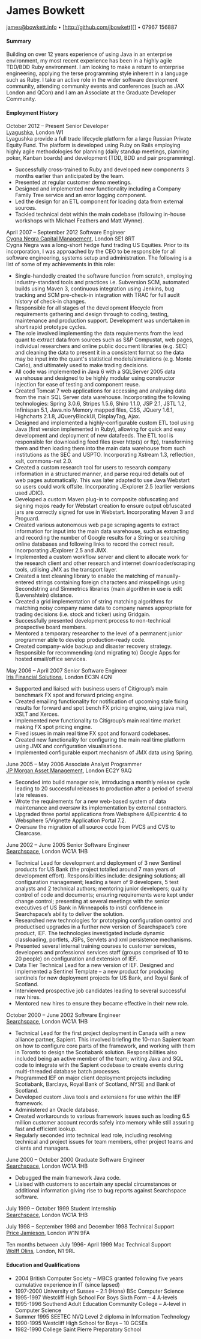 [james@bowkett.info]: mailto:james@bowkett.info
[http://github.com/jbowkett]: http://github.com/jbowkett
[Lyagushka]:http://lyagushka.co.uk
[Cygna Negra Capital Management]:http://www.cygnanegra.com
[Iris Financial Solutions]: http://www.irisfinancialsolutions.com
[JP Morgan Asset Management]:http://www.jpmorgan.com
[Searchspace]:http://www.searchspace.com
[Price Jamieson]:http://www.pricejam.com
[Wolff Olins]:http://www.wolff-olins.com

James Bowkett
==
 [james@bowkett.info][]  •     [http://github.com/jbowkett][] • 07967 156887 
 
#### Summary
Building on over 12 years experience of using Java in an enterprise environment, 
my most recent experience has been in a highly agile TDD/BDD Ruby environment. I am looking to make a return to enterprise engineering, applying the terse programming
style inherent in a language such as Ruby.  I take an active role in the wider software 
development community, attending community events and conferences (such as JAX London and QCon) 
and I am an Associate at the Graduate Developer Community.

#### Employment History
October 2012 – Present  Senior Developer   
[Lyagushka][], London W1   
Lyagushka provide a full trade lifecycle platform for a large Russian Private Equity Fund.  The platform is developed using Ruby on Rails employing highly agile methodologies for planning (daily standup meetings, planning poker, Kanban boards) and development (TDD, BDD and pair programming).
*	Successfully cross-trained to Ruby and developed new components 3 months earlier than anticipated by the team.
*	Presented at regular customer demo meetings.
*	Designed and implemented new functionality including a Company Family Tree service and an error logging component.
*	Led the design for an ETL component for loading data from external sources.
*	Tackled technical debt within the main codebase (following in-house workshops with Michael Feathers and Matt Wynne). 


April 2007 – September 2012  Software Engineer  
[Cygna Negra Capital Management][], London SE1 8RT  
Cygna Negra was a long-short hedge fund trading US Equities.  Prior to its incorporation, I was approached by the CEO to be responsible for all software engineering, systems setup and administration.  The following is a list of some of my achievements in this role:
* Single-handedly created the software function from scratch, employing industry-standard tools and practices i.e. Subversion SCM, automated builds using Maven 3, continuous integration using Jenkins, bug tracking and SCM pre-check-in integration with TRAC for full audit history of check-in changes.
* Responsible for all stages of the development lifecycle from requirements gathering and design through to coding, testing, maintenance and production support.  Development was undertaken in short rapid prototype cycles.
* The role involved implementing the data requirements from the lead quant to extract data from sources such as S&P Compustat, web pages, individual researchers and online public document libraries (e.g. SEC) and cleaning the data to present it in a consistent format so the data may be input into the quant's statistical models/simulations (e.g. Monte Carlo), and ultimately used to make trading decisions.
* All code was implemented in Java 6 with a SQLServer 2005 data warehouse and designed to be highly modular using constructor injection for ease of testing and component reuse.
* Created Tomcat 7 web applications for accessing and analysing data from the main SQL Server data warehouse. Incorporating the following technologies: Spring 3.0.6, Stripes 1.5.6, Shiro 1.1.0, JSP 2.1, JSTL 1.2, Infinispan 5.1, Java.nio Memory mapped files, CSS, JQuery 1.6.1, Highcharts 2.1.8, JQueryBlockUI, DisplayTag, Ajax.
* Designed and implemented a highly-configurable custom ETL tool using Java (first version implemented in Ruby), allowing for quick and easy development and deployment of new datafeeds.  The ETL tool is responsible for downloading feed files (over http(s) or ftp), transforming them and then loading them into the main data warehouse from such institutions as the SEC and USPTO.  Incorporating Xstream 1.3, reflection, xslt, commons-net 2.0. 
* Created a custom research tool for users to research company information in a structured manner, and parse required details out of web pages automatically.  This was later adapted to use Java Webstart so users could work offsite.  Incorporating JExplorer 2.5 (earlier versions used JDIC).
* Developed a custom Maven plug-in to composite obfuscating and signing mojos ready for Webstart creation to ensure output obfuscated jars are correctly signed for use in Webstart.  Incorporating Maven 3 and Proguard.
* Created various autonomous web page scraping agents to extract information for input into the main data warehouse, such as extracting and recording the number of Google results for a String or searching online databases and following links to record the correct result. Incorporating JExplorer 2.5 and JMX.
* Implemented a custom workflow server and client to allocate work for the research client and other research and internet downloader/scraping tools, utilising JMX as the transport layer.
* Created a text cleaning library to enable the matching of manually-entered strings containing foreign characters and misspellings using Secondstring and Simmetrics libraries (main algorithm in use is edit (Levenshtein) distance.
* Created a grid implementation of string matching algorithms for matching noisy company name data to company names appropriate for trading decisions (i.e. stock and ticker) using Gridgain.
* Successfully presented development process to non-technical prospective board members.
* Mentored a temporary researcher to the level of a permanent junior programmer able to develop production-ready code.
* Created company-wide backup and disaster recovery strategy.
* Responsible for recommending (and migrating to) Google Apps for hosted email/office services.

May 2006 – April 2007  Senior Software Engineer  
[Iris Financial Solutions][], London EC3N 4QN  
* Supported and liaised with business users of Citigroup’s main benchmark FX spot and forward pricing engine.
* Created emailing functionality for notification of upcoming stale fixing results for forward and spot bench FX pricing engine, using java mail, XSLT and Xerces.
* Implemented new functionality to Citigroup’s main real time market making FX spot pricing engine.
* Fixed issues in main real time FX spot and forward codebases.
* Created new functionality for configuring the main real time platform using JMX and configuration visualisations.
* Implemented configurable export mechanism of JMX data using Spring.

June 2005 – May 2006	Associate Analyst Programmer  
[JP Morgan Asset Management][], London EC2Y 9AQ  
* Seconded into build manager role, introducing a monthly release cycle leading to 20 successful releases to production after a period of several late releases.
* Wrote the requirements for a new web-based system of data maintenance and oversaw its implementation by external contractors. 
* Upgraded three portal applications from Websphere 4/Epicentric 4 to Websphere 5/Vignette Application Portal 7.2.
* Oversaw the migration of all source code from PVCS and CVS to Clearcase.

June 2002 – June 2005	Senior Software Engineer  
[Searchspace][], London WC1A 1HB  
* Technical Lead for development and deployment of 3 new Sentinel products for US Bank (the project totalled around 7 man years of development effort).  Responsibilities include: designing solutions; all configuration management; leading a team of 9 developers, 5 test analysts and 2 technical authors; mentoring junior developers; quality control of code and documents; ensuring requirements were kept under change control; presenting at several meetings with the senior executives of US Bank in Minneapolis to instil confidence in Searchspace’s ability to deliver the solution.
* Researched new technologies for prototyping configuration control and productised upgrades in a further new version of Searchspace’s core product, IEF.  The technologies investigated include dynamic classloading, portlets, JSPs, Servlets and xml persistence mechanisms.
* Presented several internal training courses to customer services, developers and professional services staff (groups comprised of 10 to 20 people) on configuration and extension of IEF.
* Data Tier Technical Lead for a new version of IEF.  Designed and implemented a Sentinel Template – a new product for producing sentinels for new deployment projects for US Bank, and Royal Bank of Scotland.
* Interviewed prospective job candidates leading to several successful new hires.
* Mentored new hires to ensure they became effective in their new role.

October 2000 – June 2002	Software Engineer  
[Searchspace][], London WC1A 1HB  
* Technical Lead for the first project deployment in Canada with a new alliance partner, Sapient.  This involved briefing the 10-man Sapient team on how to configure core parts of the framework, and working with them in Toronto to design the Scotiabank solution.  Responsibilities also included being an active member of the team; writing Java and SQL code to integrate with the Sapient codebase to create events during multi-threaded database batch processes.
* Programmed IEF on major client deployment projects including Scotiabank, Barclays, Royal Bank of Scotland, NYSE and Bank of Scotland. 
* Developed custom Java tools and extensions for use within the IEF framework.
* Administered an Oracle database.
* Created workarounds to various framework issues such as loading 6.5 million customer account records safely into memory while still assuring fast and efficient lookup. 
* Regularly seconded into technical lead role, including resolving technical and project issues for team members, other project teams and clients and managers.

June 2000 – October 2000	Graduate Software Engineer  
[Searchspace][], London WC1A 1HB  
* Debugged the main framework Java code.
* Liaised with customers to ascertain any special circumstances or additional information giving rise to bug reports against Searchspace software.

July 1999 – October 1999	Student Internship  
[Searchspace][], London WC1A 1HB  

July 1998 – September 1998 and December 1998 Technical Support  
[Price Jamieson][], London W1N 9FA

Ten months between July 1996- April 1999 Mac Technical Support  
[Wolff Olins][], London, N1 9RL	

#### Education and Qualifications

* 2004 British Computer Society – MBCS granted following five years cumulative experience in IT (since lapsed)
* 1997-2000 University of Sussex – 2:1 (Hons) BSc Computer Science
* 1995-1997 Westcliff High School For Boys Sixth Form – 4 A-levels 
* 1995-1996 Southend Adult Education Community College – A-level in Computer Science
* Summer 1995 SEETEC NVQ Level 2 diploma in Information Technology
* 1990-1995 Westcliff High School for Boys – 10 GCSEs 
* 1982-1990 College Saint Pierre Preparatory School
